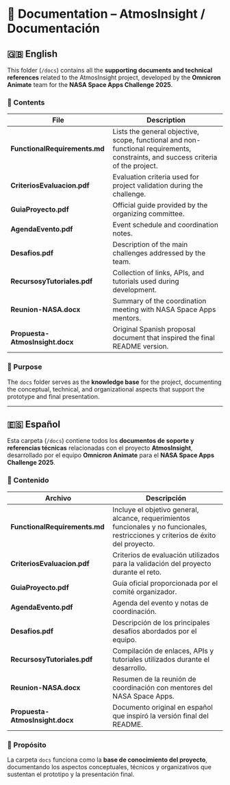 # 📁 Documentation – AtmosInsight / Documentación

## 🇬🇧 English

This folder (`/docs`) contains all the **supporting documents and technical references** related to the AtmosInsight project, developed by the **Omnicron Animate** team for the **NASA Space Apps Challenge 2025**.

### 📄 Contents

| File | Description |
|------|--------------|
| **FunctionalRequirements.md** | Lists the general objective, scope, functional and non-functional requirements, constraints, and success criteria of the project. |
| **CriteriosEvaluacion.pdf** | Evaluation criteria used for project validation during the challenge. |
| **GuiaProyecto.pdf** | Official guide provided by the organizing committee. |
| **AgendaEvento.pdf** | Event schedule and coordination notes. |
| **Desafios.pdf** | Description of the main challenges addressed by the team. |
| **RecursosyTutoriales.pdf** | Collection of links, APIs, and tutorials used during development. |
| **Reunion-NASA.docx** | Summary of the coordination meeting with NASA Space Apps mentors. |
| **Propuesta-AtmosInsight.docx** | Original Spanish proposal document that inspired the final README version. |

### 🧭 Purpose
The `docs` folder serves as the **knowledge base** for the project, documenting the conceptual, technical, and organizational aspects that support the prototype and final presentation.

---

## 🇪🇸 Español

Esta carpeta (`/docs`) contiene todos los **documentos de soporte y referencias técnicas** relacionadas con el proyecto **AtmosInsight**, desarrollado por el equipo **Omnicron Animate** para el **NASA Space Apps Challenge 2025**.

### 📄 Contenido

| Archivo | Descripción |
|----------|--------------|
| **FunctionalRequirements.md** | Incluye el objetivo general, alcance, requerimientos funcionales y no funcionales, restricciones y criterios de éxito del proyecto. |
| **CriteriosEvaluacion.pdf** | Criterios de evaluación utilizados para la validación del proyecto durante el reto. |
| **GuiaProyecto.pdf** | Guía oficial proporcionada por el comité organizador. |
| **AgendaEvento.pdf** | Agenda del evento y notas de coordinación. |
| **Desafios.pdf** | Descripción de los principales desafíos abordados por el equipo. |
| **RecursosyTutoriales.pdf** | Compilación de enlaces, APIs y tutoriales utilizados durante el desarrollo. |
| **Reunion-NASA.docx** | Resumen de la reunión de coordinación con mentores del NASA Space Apps. |
| **Propuesta-AtmosInsight.docx** | Documento original en español que inspiró la versión final del README. |

### 🧭 Propósito
La carpeta `docs` funciona como la **base de conocimiento del proyecto**, documentando los aspectos conceptuales, técnicos y organizativos que sustentan el prototipo y la presentación final.
```
